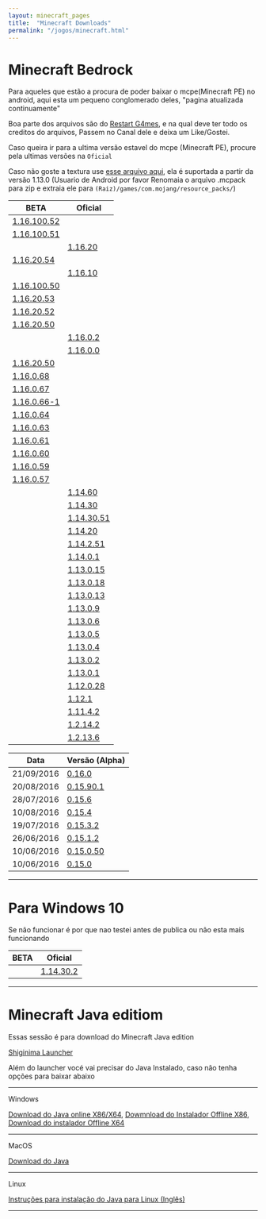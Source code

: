 ```yaml
---
layout: minecraft_pages
title:  "Minecraft Downloads"
permalink: "/jogos/minecraft.html"
---
```



# Minecraft Bedrock

Para aqueles que estão a procura de poder baixar o mcpe(Minecraft PE) no android, aqui esta um pequeno conglomerado deles, "pagina atualizada continuamente"

Boa parte dos arquivos são do [Restart G4mes](https://www.youtube.com/channel/UCRn3MAs2f7hanjivuqEXUtw), e na qual deve ter todo os creditos do arquivos, Passem no Canal dele e deixa um Like/Gostei.

Caso queira ir para a ultima versão estavel do mcpe (Minecraft PE), procure pela ultimas versões na `Oficial`

Caso não goste a textura use [esse arquivo aqui](https://files.sirherobrine23.org/Minecraft/Mcpe-textura.mcpack), ela é suportada a partir da versão 1.13.0 (Usuario de Android por favor Renomaia o arquivo .mcpack para zip e extraia ele para `(Raiz)/games/com.mojang/resource_packs/`)

| BETA                     | Oficial                 
| ------------------------ | -----------------------
|[1.16.100.52][1.16.100.52]|                         
|[1.16.100.51][1.16.100.51]|                         
|                          | [1.16.20][1.16.20]     
| [1.16.20.54][1162054]    |                         
|                          | [1.16.10][11610]        
| [1.16.100.50][11610050]  |                         
| [1.16.20.53][1162053]    |                         
| [1.16.20.52][1162052]    |                         
| [1.16.20.50][1162050]    |                         
|                          | [1.16.0.2][11602]       
|                          | [1.16.0.0][11600]       
|  [1.16.20.50][1162050]   |                         
|  [1.16.0.68][116068]     |                         
|  [1.16.0.67][116067]     |                         
|  [1.16.0.66-1][1160661]  |                         
|  [1.16.0.64][116064]     |                         
|  [1.16.0.63][116063]     |                         
|  [1.16.0.61][116061]     |                         
|  [1.16.0.60][116060]     |                         
|  [1.16.0.59][116059]     |                         
|  [1.16.0.57][116057]     |                         
|                          |  [1.14.60][11460]       
|                          |  [1.14.30][11430]       
|                          |  [1.14.30.51][1143051]  
|                          |  [1.14.20][11420]       
|                          |  [1.14.2.51][114251]    
|                          |  [1.14.0.1][11401]      
|                          |  [1.13.0.15][113015]    
|                          |  [1.13.0.18][113018]    
|                          |  [1.13.0.13][113013]    
|                          |  [1.13.0.9][11309]      
|                          |  [1.13.0.6][11306]      
|                          |  [1.13.0.5][11305]      
|                          |  [1.13.0.4][11304]      
|                          |  [1.13.0.2][11302]      
|                          |  [1.13.0.1][11301]      
|                          |  [1.12.0.28][112028]    
|                          |  [1.12.1][1121]         
|                          |  [1.11.4.2][11142]      
|                          |  [1.2.14.2][12142]      
|                          |  [1.2.13.6][12136]      


 Data       | Versão (Alpha)
| --------- | ---------------------
|21/09/2016 | [0.16.0][0160]           
|20/08/2016 | [0.15.90.1][015901]       
|28/07/2016 | [0.15.6][0156]            
|10/08/2016 | [0.15.4][0154]            
|19/07/2016 | [0.15.3.2][01532]         
|26/06/2016 | [0.15.1.2][01512]         
|10/06/2016 | [0.15.0.50][015050] 
|10/06/2016 | [0.15.0][0150]

[1.16.20]: https://files.sirherobrine23.org/Minecraft/Mcpe/Android/21-08-2020/1.16.20%20-%2011-08-2020.apk
[1.16.100.52]: https://files.sirherobrine23.org/Minecraft/Mcpe/Android/21-08-2020/1.16.100.52%20-%2020-08-2020.apk
[1.16.100.51]: https://files.sirherobrine23.org/Minecraft/Mcpe/Android/21-08-2020/1.16.100.51%20-%2012-08-2020.apk
[11610]: https://files.sirherobrine23.org/Minecraft/Mcpe/nether-updater/31_07_2020/1.16.10%20(OFICIAL)%2021_07_2020.apk
[11610050]: https://files.sirherobrine23.org/Minecraft/Mcpe/nether-updater/31_07_2020/1.16.100.50%20(BETA)%2030_07_2020.apk
[1162054]: https://files.sirherobrine23.org/Minecraft/Mcpe/nether-updater/31_07_2020/1.16.20.54%20(BETA)%2022_07_2020.apk
[116102]: https://files.sirherobrine23.org/Minecraft/Mcpe/nether-updater/16-07-2020/1.16.1%2030-06-2020.apk
[1162053]: https://files.sirherobrine23.org/Minecraft/Mcpe/nether-updater/16-07-2020/1.16.20.53%20(BETA)%2016-07-2020.apk
[1162052]: https://files.sirherobrine23.org/Minecraft/Mcpe/nether-updater/16-07-2020/1.16.20.52%20(BETA)%2014-07-2020.apk
[1162050]: https://files.sirherobrine23.org/Minecraft/Mcpe/nether-updater/16-07-2020/1.16.20.50%20(BETA)%2025-06-2020.apk
[11602]: https://files.sirherobrine23.org/Minecraft/Mcpe/nether-updater/1.16(23-06-2020)-oficial.apk
[11600]: https://files.sirherobrine23.org/Minecraft/Mcpe/nether-updater/1.16(23-06-2020)-oficial.apk
[1162050]: https://files.sirherobrine23.org/Minecraft/Mcpe/nether-updater/1.16.20.50(25-06-2020)-beta.apk
[116068]: https://files.sirherobrine23.org/Minecraft/Mcpe/Restart/1.16.0.68.apk
[116067]: https://files.sirherobrine23.org/Minecraft/Mcpe/Restart/1.16.0.67.apk
[1160661]: https://files.sirherobrine23.org/Minecraft/Mcpe/Restart/1.16.0.66.apk
[1160662]: https://files.sirherobrine23.org/Minecraft/Mcpe/Restart/1.16.0.66.apk
[116064]: /404.html
[116063]: https://files.sirherobrine23.org/Minecraft/Mcpe/Restart/1.16.0.63.apk
[116061]: https://files.sirherobrine23.org/Minecraft/Mcpe/By%20restartgame/1.16.0.61(beta).apk
[116060]: https://files.sirherobrine23.org/Minecraft/Mcpe/By%20restartgame/1.16.0.60(beta).apk
[116059]: https://files.sirherobrine23.org/Minecraft/Mcpe/1.16.0.59(beta).apk
[116057]: https://files.sirherobrine23.org/Minecraft/Mcpe/1.16.0.57(beta).apk
[11460]: https://files.sirherobrine23.org/Minecraft/Mcpe/1.14.60.apk
[11430]: https://files.sirherobrine23.org/Minecraft/Mcpe/Minecraft_bedrock_1.14.30.2-Oficial_.apk
[11420]: https://files.sirherobrine23.org/Minecraft/Mcpe/Minecraft-Bedrock_1.14.20.1-Oficial_.apk
[114251]: https://files.sirherobrine23.org/Minecraft/Mcpe/Minecraft-Bedrock_1.14.2.51_.apk
[1143051]: https://files.sirherobrine23.org/Minecraft/Mcpe/Minecraft-Bedrock_1.14.30.51_.apk
[11142]: https://files.sirherobrine23.org/Minecraft/Mcpe/1.xx.x/1.11.4.2.apk
[112028]: https://files.sirherobrine23.org/Minecraft/Mcpe/1.xx.x/1.12.0.28.apk
[1121]: https://files.sirherobrine23.org/Minecraft/Mcpe/1.xx.x/1.12.1.apk
[11301]: https://files.sirherobrine23.org/Minecraft/Mcpe/1.xx.x/1.13.0.1.apk
[11302]: https://files.sirherobrine23.org/Minecraft/Mcpe/1.xx.x/1.13.0.2.apk
[11304]: https://files.sirherobrine23.org/Minecraft/Mcpe/1.xx.x/1.13.0.4.apk
[11305]: https://files.sirherobrine23.org/Minecraft/Mcpe/1.xx.x/1.13.0.5.apk
[11306]: https://files.sirherobrine23.org/Minecraft/Mcpe/1.xx.x/1.13.0.6.apk
[11309]: https://files.sirherobrine23.org/Minecraft/Mcpe/1.xx.x/1.13.0.9.apk
[113013]: https://files.sirherobrine23.org/Minecraft/Mcpe/1.xx.x/1.13.0.13.apk
[113015]: https://files.sirherobrine23.org/Minecraft/Mcpe/1.xx.x/1.13.0.15.apk
[113018]: https://files.sirherobrine23.org/Minecraft/Mcpe/1.xx.x/1.13.0.18.apk
[11401]: https://files.sirherobrine23.org/Minecraft/Mcpe/1.xx.x/1.14.0.1.apk
[12142]: https://files.sirherobrine23.org/Minecraft/Mcpe/1.xx.x/MCPE+1.2.14.2.apk
[12136]: https://files.sirherobrine23.org/Minecraft/Mcpe/1.xx.x/MCPE+1.2.13.6.apk
[015050]: https://files.sirherobrine23.org/Minecraft/Mcpe/0.xx.x/0.15.0.50.apk
[0150]: https://files.sirherobrine23.org/Minecraft/Mcpe/0.xx.x/0.15.0+Build+2.apk
[01512]: https://files.sirherobrine23.org/Minecraft/Mcpe/0.xx.x/0.15.1.2.apk
[01532]: https://files.sirherobrine23.org/Minecraft/Mcpe/0.xx.x/0.15.3.2.apk
[0154]: https://files.sirherobrine23.org/Minecraft/Mcpe/0.xx.x/0.15.4.apk
[0156]: https://files.sirherobrine23.org/Minecraft/Mcpe/0.xx.x/0.15.6+.apk
[015901]: https://files.sirherobrine23.org/Minecraft/Mcpe/0.xx.x/0.15.90.1.apk
[0160]: https://files.sirherobrine23.org/Minecraft/Mcpe/0.xx.x/0.16.0.apk


----

# Para Windows 10

Se não funcionar é por que nao testei antes de publica ou não esta mais funcionando

| BETA                     | Oficial
| ------------------------ |-----------------------|
|                          | [1.14.30.2][W114302]  |


[W114302]: https://files.sirherobrine23.org/Minecraft/Mcpe/Minecraft%20for%20Windows%2010/Minecraft-1.14.30.2.Appx

----

# Minecraft Java editiom

Essas sessão é para download do Minecraft Java edition

[Shiginima Launcher](https://files.sirherobrine23.org/Minecraft/ShiginimaSE_v4400.zip)

Além do launcher vocé vai precisar do Java Instalado, caso não tenha opções para baixar abaixo

---

Windows

[Download do Java online X86/X64](https://javadl.oracle.com/webapps/download/AutoDL?BundleId=242057_3d5a2bb8f8d4428bbe94aed7ec7ae784), [Dowmnload do Instalador Offline X86](https://javadl.oracle.com/webapps/download/AutoDL?BundleId=242058_3d5a2bb8f8d4428bbe94aed7ec7ae784), [Download do instalador Offline X64](https://javadl.oracle.com/webapps/download/AutoDL?BundleId=242060_3d5a2bb8f8d4428bbe94aed7ec7ae784)

 ---

MacOS

[Download do Java](https://javadl.oracle.com/webapps/download/AutoDL?BundleId=242051_3d5a2bb8f8d4428bbe94aed7ec7ae784)

 --- 

Linux

[Instruções para instalação do Java para Linux (Inglês)](https://openjdk.java.net/install/)

----
